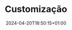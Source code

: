 ---
weight: 2
title: "Customização"
description: "Guia geral sobre customização"
icon: "Tune"
date: "2024-04-20T18:50:15+01:00"
lastmod: "2024-04-20T18:50:15+01:00"
draft: false
toc: true
---